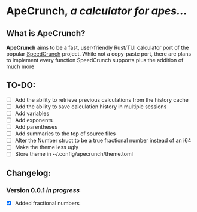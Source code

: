 # ApeCrunch, *a calculator for apes...*

## **What is ApeCrunch?**

**ApeCrunch** aims to be a fast, user-friendly Rust/TUI calculator port of the popular [SpeedCrunch](https://speedcrunch.org/) project. While not a copy-paste port, there are plans to implement every function SpeedCrunch supports plus the addition of much more

## **TO-DO:**
 - [ ] Add the ability to retrieve previous calculations from the history cache
 - [ ] Add the ability to save calculation history in multiple sessions
 - [ ] Add variables
 - [ ] Add exponents
 - [ ] Add parentheses
 - [ ] Add summaries to the top of source files
 - [ ] Alter the Number struct to be a true fractional number instead of an i64
 - [ ] Make the theme less ugly
 - [ ] Store theme in ~/.config/apecrunch/theme.toml

## **Changelog:**

### **Version 0.0.1 *in progress***

 - [x] Added fractional numbers